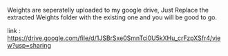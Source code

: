 Weights are seperatelly uploaded to my google drive, Just Replace the extracted Weights folder with the existing one and you will be good to go.

link : https://drive.google.com/file/d/1JSBrSxe0SmnTci0U5kXHu_crFzpXSfr4/view?usp=sharing